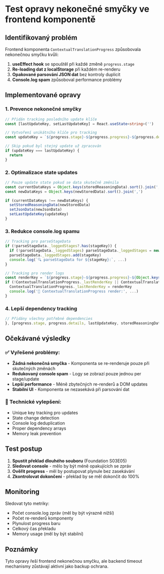 # Test opravy nekonečné smyčky ve frontend komponentě

## Identifikovaný problém
Frontend komponenta `ContextualTranslationProgress` způsobovala nekonečnou smyčku kvůli:

1. **useEffect hook** se spouštěl při každé změně `progress.stage`
2. **Re-loading dat z localStorage** při každém re-renderu
3. **Opakované parsování JSON dat** bez kontroly duplicit
4. **Console.log spam** způsoboval performance problémy

## Implementované opravy

### 1. Prevence nekonečné smyčky
```typescript
// Přidán tracking posledního update klíče
const [lastUpdateKey, setLastUpdateKey] = React.useState<string>('')

// Vytvoření unikátního klíče pro tracking
const updateKey = `${progress.stage}-${progress.progress}-${progress.details?.length || 0}`

// Skip pokud byl stejný update už zpracován
if (updateKey === lastUpdateKey) {
  return
}
```

### 2. Optimalizace state updates
```typescript
// Pouze update state pokud se data skutečně změnila
const currentDataKeys = Object.keys(storedReasoningData).sort().join(',')
const newDataKeys = Object.keys(newStoredData).sort().join(',')

if (currentDataKeys !== newDataKeys) {
  setStoredReasoningData(newStoredData)
  setJsonData(newJsonData)
  setLastUpdateKey(updateKey)
}
```

### 3. Redukce console.log spamu
```typescript
// Tracking pro parseStageData
if (!parseStageData._loggedStages?.has(stageKey)) {
  if (!parseStageData._loggedStages) parseStageData._loggedStages = new Set()
  parseStageData._loggedStages.add(stageKey)
  console.log(`🔍 parseStageData for ${stageKey}:`, ...)
}

// Tracking pro render logs
const renderKey = `${progress.stage}-${progress.progress}-${Object.keys(storedReasoningData).length}`
if (!ContextualTranslationProgress._lastRenderKey || ContextualTranslationProgress._lastRenderKey !== renderKey) {
  ContextualTranslationProgress._lastRenderKey = renderKey
  console.log('🎨 ContextualTranslationProgress render:', ...)
}
```

### 4. Lepší dependency tracking
```typescript
// Přidány všechny potřebné dependencies
}, [progress.stage, progress.details, lastUpdateKey, storedReasoningData])
```

## Očekávané výsledky

### ✅ Vyřešené problémy:
- **Žádná nekonečná smyčka** - Komponenta se re-renderuje pouze při skutečných změnách
- **Redukovaný console spam** - Logy se zobrazí pouze jednou per stage/update
- **Lepší performance** - Méně zbytečných re-renderů a DOM updates
- **Stabilní UI** - Komponenta se nezasekává při parsování dat

### 🔧 Technické vylepšení:
- Unique key tracking pro updates
- State change detection
- Console log deduplication
- Proper dependency arrays
- Memory leak prevention

## Test postup

1. **Spustit překlad dlouhého souboru** (Foundation S03E05)
2. **Sledovat console** - mělo by být méně opakujících se zpráv
3. **Ověřit progress** - měl by postupovat plynule bez zasekávání
4. **Zkontrolovat dokončení** - překlad by se měl dokončit do 100%

## Monitoring

Sledovat tyto metriky:
- Počet console.log zpráv (měl by být výrazně nižší)
- Počet re-renderů komponenty
- Plynulost progress baru
- Celkový čas překladu
- Memory usage (měl by být stabilní)

## Poznámky

Tyto opravy řeší frontend nekonečnou smyčku, ale backend timeout mechanismy zůstávají aktivní jako backup ochrana.
